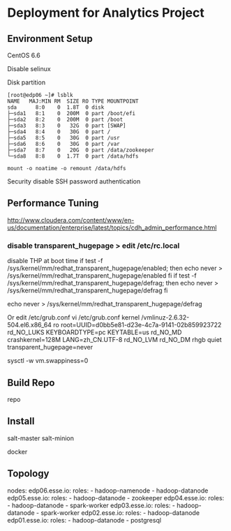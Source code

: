 # Deployment for Analytics Project

## Environment Setup

CentOS 6.6

Disable selinux

Disk partition

	[root@edp06 ~]# lsblk
	NAME   MAJ:MIN RM  SIZE RO TYPE MOUNTPOINT
	sda      8:0    0  1.8T  0 disk 
	├─sda1   8:1    0  200M  0 part /boot/efi
	├─sda2   8:2    0  200M  0 part /boot
	├─sda3   8:3    0   32G  0 part [SWAP]
	├─sda4   8:4    0   30G  0 part /
	├─sda5   8:5    0   30G  0 part /usr
	├─sda6   8:6    0   30G  0 part /var
	├─sda7   8:7    0   20G  0 part /data/zookeeper
	└─sda8   8:8    0  1.7T  0 part /data/hdfs
	
	mount -o noatime -o remount /data/hdfs

Security disable SSH password authentication

## Performance Tuning
http://www.cloudera.com/content/www/en-us/documentation/enterprise/latest/topics/cdh_admin_performance.html

### disable transparent_hugepage > edit /etc/rc.local

disable THP at boot time
 if test -f /sys/kernel/mm/redhat_transparent_hugepage/enabled; then
       echo never > /sys/kernel/mm/redhat_transparent_hugepage/enabled
          fi
 if test -f /sys/kernel/mm/redhat_transparent_hugepage/defrag; then
     echo never > /sys/kernel/mm/redhat_transparent_hugepage/defrag
         fi


echo never > /sys/kernel/mm/redhat_transparent_hugepage/defrag

Or edit /etc/grub.conf
vi /etc/grub.conf
kernel /vmlinuz-2.6.32-504.el6.x86_64 ro root=UUID=d0bb5e81-d23e-4c7a-9141-02b859923722 rd_NO_LUKS  KEYBOARDTYPE=pc KEYTABLE=us rd_NO_MD crashkernel=128M LANG=zh_CN.UTF-8 rd_NO_LVM rd_NO_DM rhgb quiet transparent_hugepage=never

sysctl -w vm.swappiness=0

## Build Repo
repo

## Install
salt-master salt-minion

docker


## Topology

nodes:
    edp06.esse.io:
      roles:
        - hadoop-namenode
        - hadoop-datanode
    edp05.esse.io:
      roles:
        - hadoop-datanode
        - zookeeper
    edp04.esse.io:
      roles:
        - hadoop-datanode
        - spark-worker
    edp03.esse.io:
      roles:
        - hadoop-datanode
        - spark-worker
    edp02.esse.io:
      roles:
        - hadoop-datanode
    edp01.esse.io:
      roles:
        - hadoop-datanode
        - postgresql
